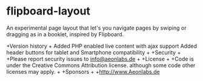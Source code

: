 # flipboard-layout
 An experimental page layout that let's you navigate pages by swiping or dragging as in a booklet, inspired by Flipboard.
 
+Version history
+
 Added PHP enabled live content with ajax support
 Added header buttons for tablet and Smartphone compatibility
+
+Security
+
+Please report security issues to info@aeonlabs.de
+
+License
+
+Code is under the Creative Commons Attribution license. although some code other licenses may apply.
+
+Sponsors
+
+http://www.Aeonlabs.de
